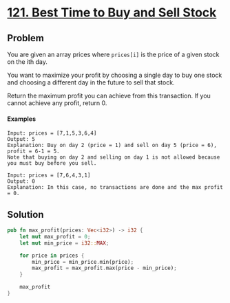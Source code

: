 # [121. Best Time to Buy and Sell Stock](https://leetcode.com/problems/best-time-to-buy-and-sell-stock/)

## Problem

You are given an array prices where `prices[i]` is the price of a given stock on
the ith day.

You want to maximize your profit by choosing a single day to buy one stock and
choosing a different day in the future to sell that stock.

Return the maximum profit you can achieve from this transaction. If you cannot
achieve any profit, return 0.

#### Examples

```text
Input: prices = [7,1,5,3,6,4]
Output: 5
Explanation: Buy on day 2 (price = 1) and sell on day 5 (price = 6), profit = 6-1 = 5.
Note that buying on day 2 and selling on day 1 is not allowed because you must buy before you sell.
```

 ```text
Input: prices = [7,6,4,3,1]
Output: 0
Explanation: In this case, no transactions are done and the max profit = 0.
```

## Solution

```rust
pub fn max_profit(prices: Vec<i32>) -> i32 {
    let mut max_profit = 0;
    let mut min_price = i32::MAX;

    for price in prices {
        min_price = min_price.min(price);
        max_profit = max_profit.max(price - min_price);
    }

    max_profit
}
```
